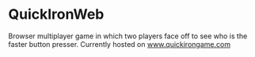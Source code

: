 # QuickIronWeb

Browser multiplayer game in which two players face off to see who is the faster button presser.
Currently hosted on www.quickirongame.com
